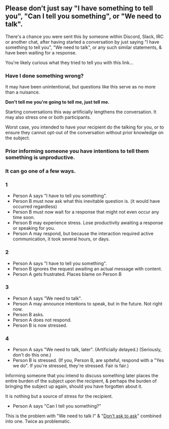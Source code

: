## Please don’t just say "I have something to tell you", "Can I tell you something", or "We need to talk".

There's a chance you were sent this by someone within Discord, Slack, IRC or another chat, after having started a conversation by just saying "I have something to tell you", "We need to talk", or any such similar statements, & have been waiting for a response.

You're likely curious what they tried to tell you with this link...

### Have I done something wrong?
It may have been unintentional, but questions like this serve as no more than a nuisance.

**Don't tell me you're going to tell me, just tell me.**

Starting conversations this way artificially lengthens the conversation. It may also stress one or both participants.

Worst case, you intended to have your recipient do the talking for you, or to ensure they cannot opt-out of the conversation without prior knowledge on the subject.

### Prior informing someone you have intentions to tell them something is unproductive.
### It can go one of a few ways.
### 1
- Person A says "I have to tell you something".
- Person B must now ask what this inevitable question is. (it would have occurred regardless)
- Person B must now wait for a response that might not even occur any time soon.
- Person B may experience stress. Lose productivity awaiting a response or speaking for you.
- Person A may respond, but because the interaction required active communication, it took several hours, or days.

### 2
- Person A says "I have to tell you something".
- Person B ignores the request awaiting an actual message with content.
- Person A gets frustrated. Places blame on Person B

### 3
- Person A says "We need to talk".
- Person A may announce intentions to speak, but in the future. Not right now.
- Person B asks.
- Person A does not respond.
- Person B is now stressed.

### 4
- Person A says "We need to talk, later". (Artificially delayed.) (Seriously, don't do this one.)
- Person B is stressed. (If you, Person B, are spiteful, respond with a "Yes we do". If you're stressed, they're stressed. Fair is fair.)

Informing someone that you intend to discuss something later places the entire burden of the subject upon the recipient, & perhaps the burden of bringing the subject up again, should you have forgotten about it.

It is nothing but a source of stress for the recipient.

- Person A says "Can I tell you something?"

This is the problem with "We need to talk l" & "[Don't ask to ask](https://dontasktoask.com)" combined into one. Twice as problematic.
